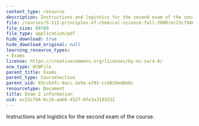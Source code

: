 ```yaml
---
content_type: resource
description: Instructions and logistics for the second exam of the course.
file: /courses/5-111-principles-of-chemical-science-fall-2008/ec23c7946c16aab6d3278fe3a3103232_exam2info.pdf
file_size: 89789
file_type: application/pdf
hide_download: true
hide_download_original: null
learning_resource_types:
- Exams
license: https://creativecommons.org/licenses/by-nc-sa/4.0/
ocw_type: OCWFile
parent_title: Exams
parent_type: CourseSection
parent_uid: 03ccb4fc-9acc-2e9a-e701-ccd83ded8e0c
resourcetype: Document
title: Exam 2 information
uid: ec23c794-6c16-aab6-d327-8fe3a3103232
---
```

Instructions and logistics for the second exam of the course.